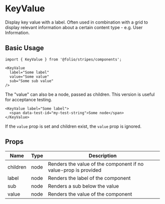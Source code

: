 # KeyValue

Display key value with a label. Often used in combination with a grid to display relevant information about a certain content type - e.g. User Information.

## Basic Usage

```
import { KeyValue } from '@folio/stripes/components';

<KeyValue
  label="Some label"
  value="Some value"
  sub="Some sub value"
/>
```

The "value" can also be a node, passed as children. This version is useful for acceptance testing.
```
<KeyValue label="Some label">
  <span data-test-id="my-test-string">Some node</span>
</KeyValue>
```

If the `value` prop is set and children exist, the `value` prop is ignored.

## Props
Name | Type | Description
-- | -- | --
children | node | Renders the value of the component if no value-prop is provided
label | node | Renders the label of the component
sub | node | Renders a sub below the value
value | node | Renders the value of the component
